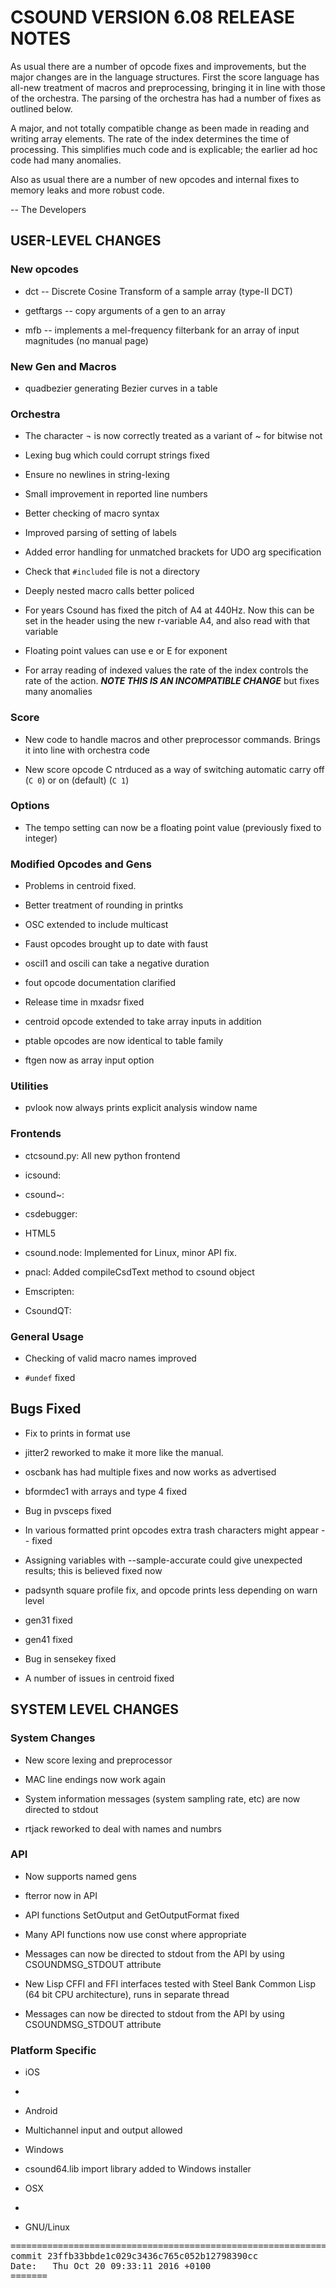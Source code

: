 <!---

To maintain this document use the following markdown:

# First level heading
## Second level heading
### Third level heading

- First level bullet point
 - Second level bullet point
  - Third level bullet point
  
`inline code`

```
preformatted text
etc.
```

[hyperlink](url for the hyperlink)

Any valid HTML can also be used.

--->
# CSOUND VERSION 6.08 RELEASE NOTES

As usual there are a number of opcode fixes and improvements, but the
major changes are in the language structures.  First the score language
has all-new treatment of macros and preprocessing, bringing it in line
with those of the orchestra.  The parsing of the orchestra has had a
number of fixes as outlined below.

A major, and not totally compatible change as been made in reading
and writing array elements.  The rate of the index determines the
time of processing.  This simplifies much code and is explicable; the earlier ad hoc code had many anomalies.

Also as usual there are a number of new opcodes and internal fixes
to memory leaks and more robust code.
  
-- The Developers

## USER-LEVEL CHANGES

### New opcodes

- dct -- Discrete Cosine Transform of a sample array (type-II DCT)

- getftargs -- copy arguments of a gen to an array

- mfb -- implements a mel-frequency filterbank for an array of input
  magnitudes (no manual page)

### New Gen and Macros

- quadbezier generating Bezier curves in a table

### Orchestra

- The character ¬ is now correctly treated as a variant of ~ for bitwise not

- Lexing bug which could corrupt strings fixed

- Ensure no newlines in string-lexing

- Small improvement in reported line numbers

- Better checking of macro syntax

- Improved parsing of setting of labels

- Added error handling for unmatched brackets for UDO arg specification

- Check that `#included` file is not a directory

- Deeply nested macro calls better policed

- For years Csound has fixed the pitch of A4 at 440Hz.  Now this can be set in the header using the new r-variable A4, and also read with that variable

- Floating point values can use e or E for exponent

- For array reading of indexed values the rate of the index controls the rate of the action.  ***NOTE THIS IS AN INCOMPATIBLE CHANGE*** but fixes many anomalies

### Score

- New code to handle macros and other preprocessor commands. Brings it
  into line with orchestra code

- New score opcode C ntrduced as a way of switching automatic carry off (`C 0`)
  or on (default) (`C 1`)

### Options

- The tempo setting can now be a floating point value (previously fixed to integer)

### Modified Opcodes and Gens

- Problems in centroid fixed.

- Better treatment of rounding in printks

- OSC extended to include multicast

- Faust opcodes brought up to date with faust

- oscil1 and oscili can take a negative duration

- fout opcode documentation clarified

- Release time in mxadsr fixed

- centroid opcode  extended to take array inputs in addition

- ptable opcodes are now identical to table family

- ftgen now as array input option

### Utilities

- pvlook now always prints explicit analysis window name
     
### Frontends

- ctcsound.py: All new python frontend

- icsound:

- csound~:

- csdebugger:
  
- HTML5

 - csound.node: Implemented for Linux, minor API fix.

 - pnacl: Added compileCsdText method to csound object

 - Emscripten:

- CsoundQT:

### General Usage

- Checking of valid macro names improved

- ```#undef``` fixed

## Bugs Fixed

- Fix to prints in format use

- jitter2 reworked to make it more like the manual.

- oscbank has had multiple fixes and now works as advertised

- bformdec1 with arrays and type 4 fixed

- Bug in pvsceps fixed

- In various formatted print opcodes extra trash characters might appear -- fixed

- Assigning variables with --sample-accurate could give unexpected results; this is believed fixed now

- padsynth square profile fix, and opcode prints less depending on warn level

- gen31 fixed

- gen41 fixed

- Bug in sensekey fixed
    
- A number of issues in centroid fixed
    
## SYSTEM LEVEL CHANGES

### System Changes

- New score lexing and preprocessor

- MAC line endings now work again

- System information messages (system sampling rate, etc) are now directed to stdout

- rtjack reworked to deal with names and numbrs

### API

- Now supports named gens

- fterror now in API

- API functions SetOutput and GetOutputFormat fixed

- Many API functions now use const where appropriate

- Messages can now be directed to stdout from the API by using CSOUNDMSG_STDOUT attribute
    
- New Lisp CFFI and FFI interfaces tested with Steel Bank Common Lisp (64 bit CPU architecture), runs in separate thread

- Messages can now be directed to stdout from the API by using CSOUNDMSG_STDOUT attribute

### Platform Specific

- iOS

 - 

- Android

 - Multichannel input and output allowed

- Windows

 - csound64.lib import library added to Windows installer
    
- OSX

 - 

- GNU/Linux

<pre>
========================================================================
commit 23ffb33bbde1c029c3436c765c052b12798390cc
Date:   Thu Oct 20 09:33:11 2016 +0100
=======
</pre>
